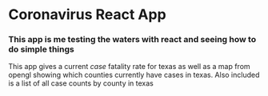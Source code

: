 # Coronavirus React App
### This app is me testing the waters with react and seeing how to do simple things

This app gives a current *case* fatality rate for texas as well as a map from opengl showing which counties currently have cases in texas.  Also included is a list of all case counts by county in texas
